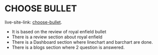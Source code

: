 # CHOOSE BULLET

live-site-link: [choose-bullet](https://choose-bullet-123.netlify.app/).

- It is based on the review of royal enfield bullet
- There is a review section about royal enfield
- There is a Dashboard section where linechart and barchart are done.
- There is a blogs section where 2 question is answered.
